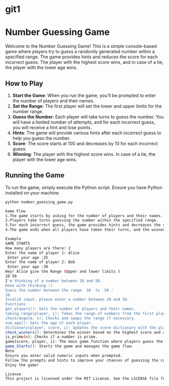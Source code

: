 # git1
# Number Guessing Game

Welcome to the Number Guessing Game! This is a simple console-based game where players try to guess a randomly generated number within a specified range. The game provides hints and reduces the score for each incorrect guess. The player with the highest score wins, and in case of a tie, the player with the lower age wins.

## How to Play

1. **Start the Game**: When you run the game, you'll be prompted to enter the number of players and their names.
2. **Set the Range**: The first player will set the lower and upper limits for the number range.
3. **Guess the Number**: Each player will take turns to guess the number. You will have a limited number of attempts, and for each incorrect guess, you will receive a hint and lose points.
4. **Hints**: The game will provide various hints after each incorrect guess to help you guess the number.
5. **Score**: The score starts at 100 and decreases by 10 for each incorrect guess.
6. **Winning**: The player with the highest score wins. In case of a tie, the player with the lower age wins.

## Running the Game

To run the game, simply execute the Python script. Ensure you have Python installed on your machine.

```bash
python number_guessing_game.py

Game Flow
1.The game starts by asking for the number of players and their names.
2.Players take turns guessing the number within the specified range.
3.For each incorrect guess, the game provides hints and decreases the score.
4.The game ends when all players have taken their turns, and the winner is announced.

Example
GAME STARTS
How many players are there? 2
Enter the name of player 1: Alice
 Enter your age :25
Enter the name of player 2: Bob
 Enter your age :30
Hey! Alice give the Range (Upper and lower limits )
10 50
I'm thinking of a number between 10 and 50.
Done with thinking :)
Guess the number between the range  10  to  50 :
20
Invalid input, please enter a number between 10 and 50.
Functions
get_players(): Gets the number of players and their names.
taking_range(player, i): Takes the range of numbers from the first player and generates a random number.
checkrange(m, n): Checks and swaps the range if necessary.
num_age(): Gets the age of each player.
dictionary(player, score, i): Updates the score dictionary with the player's score and age.
check_winners(): Determines the winner based on the highest score and age.
is_prime(n): Checks if a number is prime.
game(score, player, i): The main game function where players guess the number.
game_Starts(): Starts the game and manages the game flow.
Note
Ensure you enter valid numeric inputs when prompted.
Follow the prompts and hints to improve your chances of guessing the correct number.
Enjoy the game!

License
This project is licensed under the MIT License. See the LICENSE file for more details.# Number-guessing-game-
